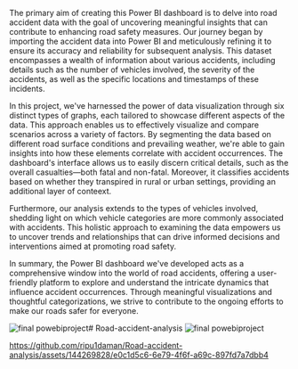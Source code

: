 The primary aim of creating this Power BI dashboard is to delve into road accident data with the goal of uncovering meaningful insights that can contribute to enhancing road safety measures. Our journey began by importing the accident data into Power BI and meticulously refining it to ensure its accuracy and reliability for subsequent analysis. This dataset encompasses a wealth of information about various accidents, including details such as the number of vehicles involved, the severity of the accidents, as well as the specific locations and timestamps of these incidents.

In this project, we've harnessed the power of data visualization through six distinct types of graphs, each tailored to showcase different aspects of the data. This approach enables us to effectively visualize and compare scenarios across a variety of factors. By segmenting the data based on different road surface conditions and prevailing weather, we're able to gain insights into how these elements correlate with accident occurrences. The dashboard's interface allows us to easily discern critical details, such as the overall casualties—both fatal and non-fatal. Moreover, it classifies accidents based on whether they transpired in rural or urban settings, providing an additional layer of conteext.

Furthermore, our analysis extends to the types of vehicles involved, shedding light on which vehicle categories are more commonly associated with accidents. This holistic approach to examining the data empowers us to uncover trends and relationships that can drive informed decisions and interventions aimed at promoting road safety.

In summary, the Power BI dashboard we've developed acts as a comprehensive window into the world of road accidents, offering a user-friendly platform to explore and understand the intricate dynamics that influence accident occurrences. Through meaningful visualizations and thoughtful categorizations, we strive to contribute to the ongoing efforts to make our roads safer for everyone.

![final powebiproject](https://github.com/ripu1daman/Road-accident-analysis/assets/144269828/fc41fae8-5dbf-4263-9daf-940ebe867b69)# Road-accident-analysis
![final powebiproject](https://github.com/ripu1daman/Road-accident-analysis/assets/144269828/575fac73-d576-4891-a30d-89b20709333e)


https://github.com/ripu1daman/Road-accident-analysis/assets/144269828/e0c1d5c6-6e79-4f6f-a69c-897fd7a7dbb4

